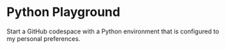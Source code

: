 # Python Playground

Start a GitHub codespace with a Python environment that is configured to my
personal preferences.
